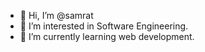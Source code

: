 - 👋 Hi, I’m @samrat
- 👀 I’m interested in Software Engineering.
- 🌱 I’m currently learning web development.

<!---
samrat9xm/samrat9xm is a ✨ special ✨ repository because its `README.md` (this file) appears on your GitHub profile.
You can click the Preview link to take a look at your changes.
--->
